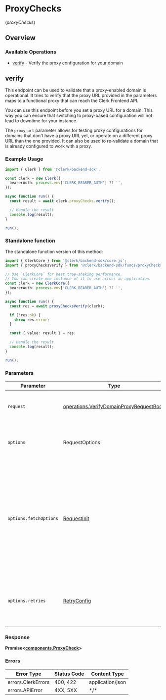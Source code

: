 # ProxyChecks

(_proxyChecks_)

## Overview

### Available Operations

- [verify](#verify) - Verify the proxy configuration for your domain

## verify

This endpoint can be used to validate that a proxy-enabled domain is operational.
It tries to verify that the proxy URL provided in the parameters maps to a functional proxy that can reach the Clerk Frontend API.

You can use this endpoint before you set a proxy URL for a domain. This way you can ensure that switching to proxy-based
configuration will not lead to downtime for your instance.

The `proxy_url` parameter allows for testing proxy configurations for domains that don't have a proxy URL yet, or operate on
a different proxy URL than the one provided. It can also be used to re-validate a domain that is already configured to work with a proxy.

### Example Usage

```typescript
import { Clerk } from '@clerk/backend-sdk';

const clerk = new Clerk({
  bearerAuth: process.env['CLERK_BEARER_AUTH'] ?? '',
});

async function run() {
  const result = await clerk.proxyChecks.verify();

  // Handle the result
  console.log(result);
}

run();
```

### Standalone function

The standalone function version of this method:

```typescript
import { ClerkCore } from '@clerk/backend-sdk/core.js';
import { proxyChecksVerify } from '@clerk/backend-sdk/funcs/proxyChecksVerify.js';

// Use `ClerkCore` for best tree-shaking performance.
// You can create one instance of it to use across an application.
const clerk = new ClerkCore({
  bearerAuth: process.env['CLERK_BEARER_AUTH'] ?? '',
});

async function run() {
  const res = await proxyChecksVerify(clerk);

  if (!res.ok) {
    throw res.error;
  }

  const { value: result } = res;

  // Handle the result
  console.log(result);
}

run();
```

### Parameters

| Parameter              | Type                                                                                               | Required           | Description                                                                                                                                                                    |
| ---------------------- | -------------------------------------------------------------------------------------------------- | ------------------ | ------------------------------------------------------------------------------------------------------------------------------------------------------------------------------ |
| `request`              | [operations.VerifyDomainProxyRequestBody](../../models/operations/verifydomainproxyrequestbody.md) | :heavy_check_mark: | The request object to use for the request.                                                                                                                                     |
| `options`              | RequestOptions                                                                                     | :heavy_minus_sign: | Used to set various options for making HTTP requests.                                                                                                                          |
| `options.fetchOptions` | [RequestInit](https://developer.mozilla.org/en-US/docs/Web/API/Request/Request#options)            | :heavy_minus_sign: | Options that are passed to the underlying HTTP request. This can be used to inject extra headers for examples. All `Request` options, except `method` and `body`, are allowed. |
| `options.retries`      | [RetryConfig](../../lib/utils/retryconfig.md)                                                      | :heavy_minus_sign: | Enables retrying HTTP requests under certain failure conditions.                                                                                                               |

### Response

**Promise\<[components.ProxyCheck](../../models/components/proxycheck.md)\>**

### Errors

| Error Type         | Status Code | Content Type     |
| ------------------ | ----------- | ---------------- |
| errors.ClerkErrors | 400, 422    | application/json |
| errors.APIError    | 4XX, 5XX    | \*/\*            |
